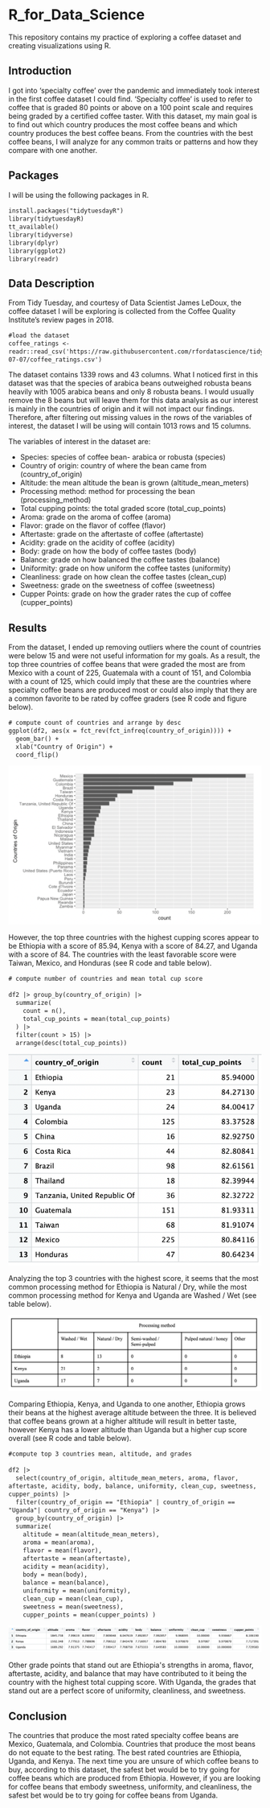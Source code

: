 # R_for_Data_Science
This repository contains my practice of exploring a coffee dataset and creating visualizations using R.

## Introduction

I got into ‘specialty coffee’ over the pandemic and immediately took interest in the first coffee dataset I could find. ‘Specialty coffee’ is used to refer to coffee that is graded 80 points or above on a 100 point scale and requires being graded by a certified coffee taster. With this dataset, my main goal is to find out which country produces the most coffee beans and which country produces the best coffee beans. From the countries with the best coffee beans, I will analyze for any common traits or patterns and how they compare with one another.

## Packages
I will be using the following packages in R.

```{r}
install.packages("tidytuesdayR") 
library(tidytuesdayR) 
tt_available()
library(tidyverse)
library(dplyr)
library(ggplot2)
library(readr)
```

## Data Description

From Tidy Tuesday, and courtesy of Data Scientist James LeDoux, the coffee dataset I will be exploring is collected from the Coffee Quality Institute’s review pages in 2018. 

```{r}
#load the dataset 
coffee_ratings <- readr::read_csv('https://raw.githubusercontent.com/rfordatascience/tidytuesday/master/data/2020/2020-07-07/coffee_ratings.csv')
```

The dataset contains 1339 rows and 43 columns. What I noticed first in this dataset was that the species of arabica beans outweighed robusta beans heavily with 1005 arabica beans and only 8 robusta beans. I would usually remove the 8 beans but will leave them for this data analysis as our interest is mainly in the countries of origin and it will not impact our findings. Therefore, after filtering out missing values in the rows of the variables of interest, the dataset I will be using will contain 1013 rows and 15 columns.

The variables of interest in the dataset are:
* Species: species of coffee bean- arabica or robusta (species)
* Country of origin: country of where the bean came from (country_of_origin)
* Altitude: the mean altitude the bean is grown (altitude_mean_meters)
* Processing method: method for processing the bean (processing_method)
* Total cupping points: the total graded score (total_cup_points)
* Aroma: grade on the aroma of coffee (aroma)
* Flavor: grade on the flavor of coffee (flavor)
* Aftertaste: grade on the aftertaste of coffee (aftertaste)
* Acidity: grade on the acidity of coffee (acidity)
* Body: grade on how the body of coffee tastes (body)
* Balance: grade on how balanced the coffee tastes (balance)
* Uniformity: grade on how uniform the coffee tastes (uniformity)
* Cleanliness: grade on how clean the coffee tastes (clean_cup)
* Sweetness: grade on the sweetness of coffee (sweetness)
* Cupper Points: grade on how the grader rates the cup of coffee (cupper_points)

  

## Results

From the dataset, I ended up removing outliers where the count of countries were below 15 and were not useful information for my goals. As a result, the top three countries of coffee beans that were graded the most are from Mexico with a count of 225, Guatemala with a count of 151, and Colombia with a count of 125, which could imply that these are the countries where specialty coffee beans are produced most or could also imply that they are a common favorite to be rated by coffee graders (see R code and figure below).

```{r}
# compute count of countries and arrange by desc
ggplot(df2, aes(x = fct_rev(fct_infreq(country_of_origin)))) + 
  geom_bar() + 
  xlab("Country of Origin") +
  coord_flip()
```
![](https://github.com/njeanette03/R_for_Data_Science/blob/main/images/count%20of%20coffees%20and%20origins.png)




However, the top three countries with the highest cupping scores appear to be Ethiopia with a score of 85.94, Kenya with a score of 84.27, and Uganda with a score of 84. The countries with the least favorable score were Taiwan, Mexico, and Honduras (see R code and table below).

```{r}
# compute number of countries and mean total cup score

df2 |> group_by(country_of_origin) |> 
  summarize(
    count = n(),
    total_cup_points = mean(total_cup_points)
  ) |> 
  filter(count > 15) |>
  arrange(desc(total_cup_points))
```

![](https://github.com/njeanette03/R_for_Data_Science/blob/main/images/highest%20cup%20score%20by%20country.png)



Analyzing the top 3 countries with the highest score, it seems that the most common processing method for Ethiopia is Natural / Dry, while the most common processing method for Kenya and Uganda are Washed / Wet (see table below).

![](https://github.com/njeanette03/R_for_Data_Science/blob/main/images/highest%20rated%20countries%20and%20processing%20method.png)




Comparing Ethiopia, Kenya, and Uganda to one another, Ethiopia grows their beans at the highest average altitude between the three. It is believed that coffee beans grown at a higher altitude will result in better taste, however Kenya has a lower altitude than Uganda but a higher cup score overall (see R code and table below).

```{r}
#compute top 3 countries mean, altitude, and grades

df2 |> 
  select(country_of_origin, altitude_mean_meters, aroma, flavor, aftertaste, acidity, body, balance, uniformity, clean_cup, sweetness, cupper_points) |>
  filter(country_of_origin == "Ethiopia" | country_of_origin == "Uganda"| country_of_origin == "Kenya") |>
  group_by(country_of_origin) |>
  summarize(
    altitude = mean(altitude_mean_meters),
    aroma = mean(aroma),
    flavor = mean(flavor),
    aftertaste = mean(aftertaste),
    acidity = mean(acidity),
    body = mean(body),
    balance = mean(balance),
    uniformity = mean(uniformity),
    clean_cup = mean(clean_cup),
    sweetness = mean(sweetness),
    cupper_points = mean(cupper_points) ) 
```
![](https://github.com/njeanette03/R_for_Data_Science/blob/main/images/top%20countries%20and%20average%20grade%20and%20altitude.png)



Other grade points that stand out are Ethiopia's strengths in aroma, flavor, aftertaste, acidity, and balance that may have contributed to it being the country with the highest total cupping score. With Uganda, the grades that stand out are a perfect score of uniformity, cleanliness, and sweetness.


## Conclusion

The countries that produce the most rated specialty coffee beans are Mexico, Guatemala, and Colombia. Countries that produce the most beans do not equate to the best rating. The best rated countries are Ethiopia, Uganda, and Kenya. The next time you are unsure of which coffee beans to buy, according to this dataset, the safest bet would be to try going for coffee beans which are produced from Ethiopia. However, if you are looking for coffee beans that embody sweetness, uniformity, and cleanliness, the safest bet would be to try going for coffee beans from Uganda.
